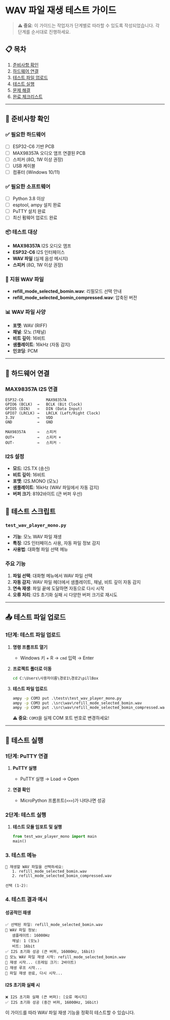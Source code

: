 # WAV 파일 재생 테스트 가이드

> **⚠️ 중요**: 이 가이드는 작업자가 단계별로 따라할 수 있도록 작성되었습니다. 각 단계를 순서대로 진행하세요.

## 📋 목차
1. [준비사항 확인](#준비사항-확인)
2. [하드웨어 연결](#하드웨어-연결)
3. [테스트 파일 업로드](#테스트-파일-업로드)
4. [테스트 실행](#테스트-실행)
5. [문제 해결](#문제-해결)
6. [완료 체크리스트](#완료-체크리스트)

---

## 🎯 준비사항 확인

### ✅ 필요한 하드웨어
- [ ] ESP32-C6 기반 PCB
- [ ] MAX98357A 오디오 앰프 연결된 PCB
- [ ] 스피커 (8Ω, 1W 이상 권장)
- [ ] USB 케이블
- [ ] 컴퓨터 (Windows 10/11)

### ✅ 필요한 소프트웨어
- [ ] Python 3.8 이상
- [ ] esptool, ampy 설치 완료
- [ ] PuTTY 설치 완료
- [ ] 최신 펌웨어 업로드 완료

### 📦 테스트 대상
- **MAX98357A** I2S 오디오 앰프
- **ESP32-C6** I2S 인터페이스
- **WAV 파일** (실제 음성 메시지)
- **스피커** (8Ω, 1W 이상 권장)

### 🎵 지원 WAV 파일
- **refill_mode_selected_bomin.wav**: 리필모드 선택 안내
- **refill_mode_selected_bomin_compressed.wav**: 압축된 버전

### 📊 WAV 파일 사양
- **포맷**: WAV (RIFF)
- **채널**: 모노 (1채널)
- **비트 깊이**: 16비트
- **샘플레이트**: 16kHz (자동 감지)
- **인코딩**: PCM

---

## 🔌 하드웨어 연결

### MAX98357A I2S 연결
```
ESP32-C6          MAX98357A
GPIO6 (BCLK)  →   BCLK (Bit Clock)
GPIO5 (DIN)   →   DIN (Data Input)
GPIO7 (LRCLK) →   LRCLK (Left/Right Clock)
3.3V          →   VDD
GND           →   GND

MAX98357A     →   스피커
OUT+          →   스피커 +
OUT-          →   스피커 -
```

### I2S 설정
- **모드**: I2S.TX (송신)
- **비트 깊이**: 16비트
- **포맷**: I2S.MONO (모노)
- **샘플레이트**: 16kHz (WAV 파일에서 자동 감지)
- **버퍼 크기**: 8192바이트 (큰 버퍼 우선)

## 📁 테스트 스크립트

### `test_wav_player_mono.py`
- **기능**: 모노 WAV 파일 재생
- **특징**: I2S 인터페이스 사용, 자동 파일 정보 감지
- **사용법**: 대화형 파일 선택 메뉴

### 주요 기능
1. **파일 선택**: 대화형 메뉴에서 WAV 파일 선택
2. **자동 감지**: WAV 파일 헤더에서 샘플레이트, 채널, 비트 깊이 자동 감지
3. **연속 재생**: 파일 끝에 도달하면 자동으로 다시 시작
4. **오류 처리**: I2S 초기화 실패 시 다양한 버퍼 크기로 재시도

---

## 📤 테스트 파일 업로드

### 1단계: 테스트 파일 업로드

1. **명령 프롬프트 열기**
   - Windows 키 + R → `cmd` 입력 → Enter

2. **프로젝트 폴더로 이동**
   ```cmd
   cd C:\Users\사용자이름\경로1\경로2\pillBox
   ```

3. **테스트 파일 업로드**
   ```cmd
   ampy -p COM3 put .\tests\test_wav_player_mono.py
   ampy -p COM3 put .\src\wav\refill_mode_selected_bomin.wav
   ampy -p COM3 put .\src\wav\refill_mode_selected_bomin_compressed.wav
   ```

   **⚠️ 중요**: `COM3`을 실제 COM 포트 번호로 변경하세요!

---

## 🧪 테스트 실행

### 1단계: PuTTY 연결

1. **PuTTY 실행**
   - PuTTY 실행 → Load → Open

2. **연결 확인**
   - MicroPython 프롬프트(`>>>`)가 나타나면 성공

### 2단계: 테스트 실행

1. **테스트 모듈 임포트 및 실행**
   ```python
   from test_wav_player_mono import main
   main()
   ```

### 3. 테스트 메뉴
```
🎵 재생할 WAV 파일을 선택하세요:
   1. refill_mode_selected_bomin.wav
   2. refill_mode_selected_bomin_compressed.wav

선택 (1-2): 
```

### 4. 테스트 결과 예시

#### 성공적인 재생
```
✅ 선택된 파일: refill_mode_selected_bomin.wav
📁 WAV 파일 정보:
   샘플레이트: 16000Hz
   채널: 1 (모노)
   비트: 16bit
✅ I2S 초기화 성공 (큰 버퍼, 16000Hz, 16bit)
🎵 모노 WAV 파일 재생 시작: refill_mode_selected_bomin.wav
🎵 재생 시작... (프레임 크기: 2바이트)
🎵 재생 루프 시작...
🔄 파일 재생 완료, 다시 시작...
```

#### I2S 초기화 실패 시
```
❌ I2S 초기화 실패 (큰 버퍼): [오류 메시지]
✅ I2S 초기화 성공 (중간 버퍼, 16000Hz, 16bit)
```

이 가이드를 따라 WAV 파일 재생 기능을 정확히 테스트할 수 있습니다.
